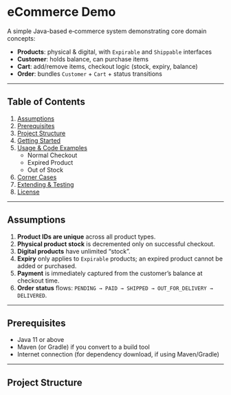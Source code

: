 # eCommerce Demo

A simple Java-based e‑commerce system demonstrating core domain concepts:

- **Products**: physical & digital, with `Expirable` and `Shippable` interfaces  
- **Customer**: holds balance, can purchase items  
- **Cart**: add/remove items, checkout logic (stock, expiry, balance)  
- **Order**: bundles `Customer` + `Cart` + status transitions  

---

## Table of Contents

1. [Assumptions](#assumptions)  
2. [Prerequisites](#prerequisites)  
3. [Project Structure](#project-structure)  
4. [Getting Started](#getting-started)  
5. [Usage & Code Examples](#usage--code-examples)  
   - Normal Checkout  
   - Expired Product  
   - Out of Stock  
6. [Corner Cases](#corner-cases)  
7. [Extending & Testing](#extending--testing)  
8. [License](#license)  

---

## Assumptions

1. **Product IDs are unique** across all product types.  
2. **Physical product stock** is decremented only on successful checkout.  
3. **Digital products** have unlimited “stock”.  
4. **Expiry** only applies to `Expirable` products; an expired product cannot be added or purchased.  
5. **Payment** is immediately captured from the customer’s balance at checkout time.  
6. **Order status** flows: `PENDING → PAID → SHIPPED → OUT_FOR_DELIVERY → DELIVERED`.  

---

## Prerequisites

- Java 11 or above  
- Maven (or Gradle) if you convert to a build tool  
- Internet connection (for dependency download, if using Maven/Gradle)  

---

## Project Structure

